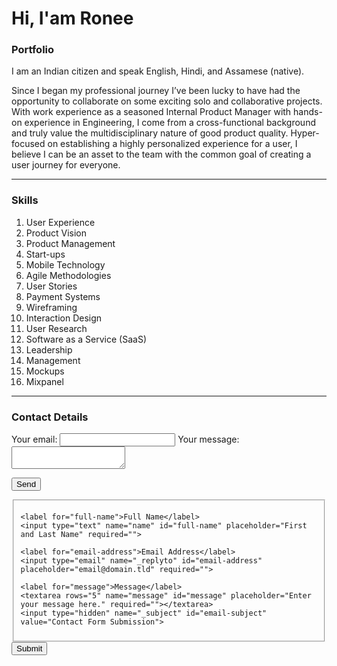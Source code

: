 # Hi, I'am Ronee

### Portfolio

I am an Indian citizen and speak English, Hindi, and Assamese (native).

Since I began my professional journey I’ve been lucky to have had the opportunity to collaborate on some exciting solo and collaborative projects. With work experience as a seasoned Internal Product Manager with hands-on experience in Engineering, I come from a cross-functional background and truly value the multidisciplinary nature of good product quality. Hyper-focused on establishing a highly personalized experience for a user, I believe I can be an asset to the team with the common goal of creating a user journey for everyone.

---

### Skills
1. User Experience
2. Product Vision
3. Product Management
4. Start-ups
5. Mobile Technology
6. Agile Methodologies
7. User Stories
8. Payment Systems
9. Wireframing
10. Interaction Design
11. User Research
12. Software as a Service (SaaS)
13. Leadership
14. Management
15. Mockups
16. Mixpanel

---

### Contact Details
<form
  action="https://formspree.io/f/xayvqvlj"
  method="POST"
>
  <label>
    Your email:
    <input type="email" name="_replyto">
  </label>
  
  
  <label>
    Your message:
    <textarea name="message"></textarea>
  </label>
  
  
  <!-- your other form fields go here -->
  <button type="submit">Send</button>
  
</form>
<form id="fs-frm" name="simple-contact-form" accept-charset="utf-8" action="https://formspree.io/f/xayvqvlj" method="post">
  <fieldset id="fs-frm-inputs">
    
    <label for="full-name">Full Name</label>
    <input type="text" name="name" id="full-name" placeholder="First and Last Name" required="">
    
    <label for="email-address">Email Address</label>
    <input type="email" name="_replyto" id="email-address" placeholder="email@domain.tld" required="">
    
    <label for="message">Message</label>
    <textarea rows="5" name="message" id="message" placeholder="Enter your message here." required=""></textarea>
    <input type="hidden" name="_subject" id="email-subject" value="Contact Form Submission">
    
  </fieldset>
  <input type="submit" value="Submit"> 
</form>
